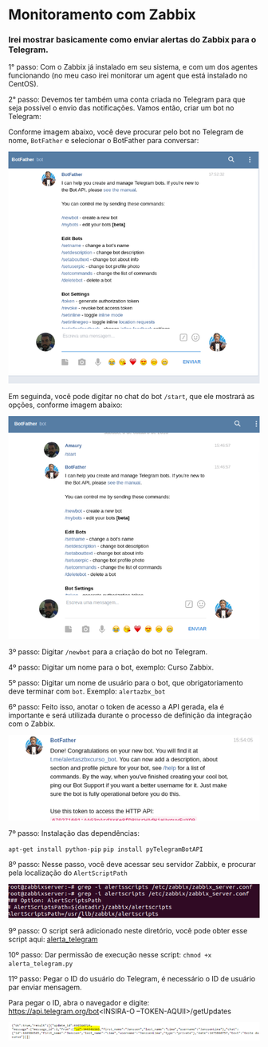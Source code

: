 # Monitoramento com Zabbix

### Irei mostrar basicamente como enviar alertas do Zabbix para o Telegram.

1° passo: Com o Zabbix já instalado em seu sistema, e com um dos agentes funcionando (no meu caso irei monitorar um agent que está instalado no CentOS).

2° passo: Devemos ter também uma conta criada no Telegram para que seja possível o envio das notificações. Vamos então, criar um bot no Telegram:

Conforme imagem abaixo, você deve procurar pelo bot no Telegram de nome, `BotFather` e selecionar o BotFather para conversar:

![criacaodobot](imagens/criacaodobot.png)

Em seguinda, você pode digitar no chat do bot `/start`, que ele mostrará as opções, conforme imagem abaixo:

![botfather1](imagens/botfather1.png)

3º passo: Digitar `/newbot` para a criação do bot no Telegram.

4º passo: Digitar um nome para o bot, exemplo: Curso Zabbix.

5º passo: Digitar um nome de usuário para o bot, que obrigatoriamento deve terminar com `bot`. 
   Exemplo: `alertazbx_bot`
      
6º passo: Feito isso, anotar o token de acesso a API gerada, ela é importante e será utilizada durante o processo de definição da integração com o Zabbix.

![botfather2](imagens/botfather2.png)

7º passo: Instalação das dependências:

   `apt-get install python-pip`
   `pip install pyTelegramBotAPI`
   
8º passo: Nesse passo, você deve acessar seu servidor Zabbix, e procurar pela localização do `AlertScriptPath`

![botfather3](imagens/botfather3.png)

9º passo: O script será adicionado neste diretório, você pode obter esse script aqui: [alerta_telegram](https://github.com/amaurybsouza/Monitoramento-com-Zabbix/blob/master/imagens/alerta_telegram)

10º passo: Dar permissão de execução nesse script: `chmod +x alerta_telegram.py`

11º passo: Pegar o ID do usuário do Telegram, é necessário o ID de usuário par enviar mensagem.

Para pegar o ID, abra o navegador e digite: https://api.telegram.org/bot<INSIRA-O –TOKEN-AQUII>/getUpdates

![botfather4](imagens/botfather4.png)

